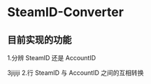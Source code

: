 SteamID-Converter
=================

## 目前实现的功能
1.分辨 SteamID 还是 AccountID

3jijiji
2.行 SteamID 与 AccountID 之间的互相转换
